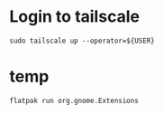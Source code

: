 # Login to tailscale
```
sudo tailscale up --operator=${USER}
```



# temp
```
flatpak run org.gnome.Extensions
```